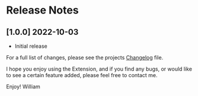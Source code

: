# Release Notes

<!-- ## [v-inc] ${YEAR4}-${MONTHNUMBER}-${DATE} -->

## [1.0.0] 2022-10-03
- Initial release

For a full list of changes, please see the projects [Changelog](CHANGELOG.md) file.

I hope you enjoy using the Extension, and if you find any bugs, or would like to see a certain feature added, please feel free to contact me.

Enjoy! William
